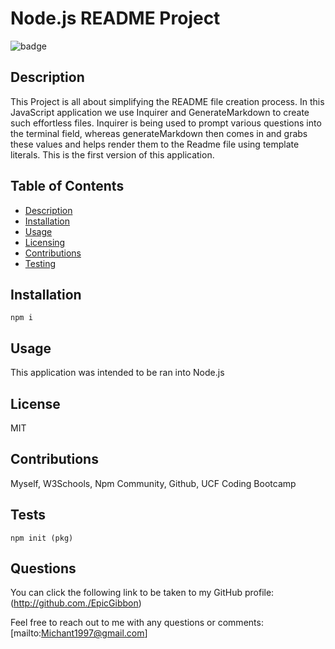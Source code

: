 # Node.js README Project
  ![badge](https://img.shields.io/badge/License-MIT-red)

## Description
This Project is all about simplifying the README file creation process. In this JavaScript application we use Inquirer and GenerateMarkdown to create such effortless files. Inquirer is being used to prompt various questions into the terminal field, whereas generateMarkdown then comes in and grabs these values and helps render them to the Readme file using template literals. This is the first version of this application.

## Table of Contents
* [Description](#Description)
* [Installation](#Installation)
* [Usage](#Usage)
* [Licensing](#License)
* [Contributions](#Contributions)
* [Testing](#Tests)

## Installation

```
npm i
```

## Usage
This application was intended to be ran into Node.js

## License
MIT

## Contributions
Myself, W3Schools, Npm Community, Github, UCF Coding Bootcamp

## Tests
```
npm init (pkg)
```

## Questions 
You can click the following link to be taken to my GitHub profile: (http://github.com./EpicGibbon)


Feel free to reach out to me with any questions or comments: [mailto:Michant1997@gmail.com]
